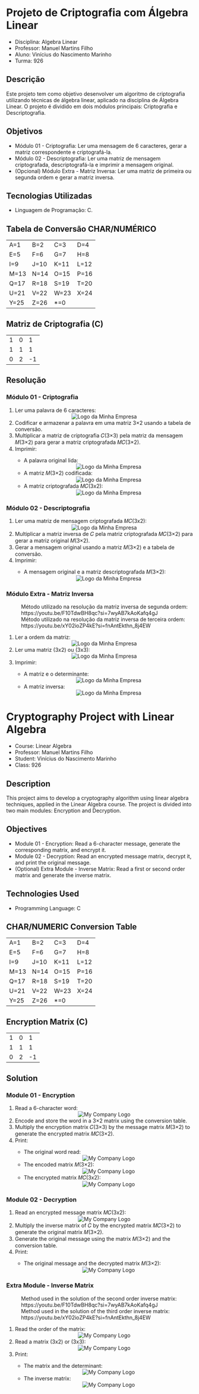 <h1>Projeto de Criptografia com Álgebra Linear</h1>

<ul>
  <li>Disciplina: Algebra Linear</li>
  <li>Professor: Manuel Martins Filho</li>
  <li>Aluno: Vinícius do Nascimento Marinho</li>
  <li>Turma: 926</li>
</ul>

<h2>Descrição</h2>
Este projeto tem como objetivo desenvolver um algoritmo de criptografia utilizando técnicas de álgebra linear, aplicado na disciplina de Álgebra Linear. O projeto é dividido em dois módulos principais: Criptografia e Descriptografia.</n>

<h2>Objetivos</h2>

<ul>
  <li>Módulo 01 - Criptografia: Ler uma mensagem de 6 caracteres, gerar a matriz correspondente e criptografá-la.</li>
  <li>Módulo 02 - Descriptografia: Ler uma matriz de mensagem criptografada, descriptografá-la e imprimir a mensagem original.</li>
  <li>(Opcional) Módulo Extra - Matriz Inversa: Ler uma matriz de primeira ou segunda ordem e gerar a matriz inversa.</li>
</ul>

<h2>Tecnologias Utilizadas</h2>

<ul>
  <li>Linguagem de Programação: C.
</ul>

<h2>Tabela de Conversão CHAR/NUMÉRICO</h2>
<table>
  <tr>
    <td>A=1</td>
    <td>B=2</td>
    <td>C=3</td>
    <td>D=4</td> 
  </tr>
  <tr>
    <td>E=5</td>
    <td>F=6</td>
    <td>G=7</td>
    <td>H=8</td>
  </tr>
  <tr>
    <td>I=9</td>
    <td>J=10</td>
    <td>K=11</td>
    <td>L=12</td> 
  </tr>
  <tr>
    <td>M=13</td>
    <td>N=14</td>
    <td>O=15</td>
    <td>P=16</td> 
  </tr>

  <tr>
    <td>Q=17</td>
    <td>R=18</td>
    <td>S=19</td>
    <td>T=20</td> 
  </tr>
  <tr>
    <td>U=21</td>
    <td>V=22</td>
    <td>W=23</td>
    <td>X=24</td> 
  </tr>
  <tr>
    <td>Y=25</td>
    <td>Z=26</td>
    <td>*=0</td>
  </tr>
</table>

<h2>Matriz de Criptografia (C)</h2>
<table>
  <tr>
    <td>1</td>
    <td>0</td>
    <td>1</td>
  </tr>
  <tr>
    <td>1</td>
    <td>1</td>
    <td>1</td>
  </tr>
  <tr>
    <td>0</td>
    <td>2</td>
    <td>-1</td>
  </tr>
</table>

<h2>Resolução</h2>
<h3>Módulo 01 - Criptografia</h3>
<ol>
  <li>Ler uma palavra de 6 caracteres:</li>
  <div align="center">
    <img src="https://github.com/VNM28/APS-Algebra-Linear/assets/55760279/b74cca49-8239-4f7e-b30f-2c96f1e0fa66" alt="Logo da Minha Empresa">
  </div>
  <li>Codificar e armazenar a palavra em uma matriz 3×2 usando a tabela de conversão.</li>
  <li>Multiplicar a matriz de criptografia 𝐶(3×3) pela matriz da mensagem 𝑀(3×2) para gerar a matriz criptografada 𝑀𝐶(3×2).</li>
  <li>Imprimir:</li>
  <ul>
    <li>A palavra original lida:</li>
     <div align="center">
        <img src="https://github.com/VNM28/APS-Algebra-Linear/assets/55760279/1dff97b1-52db-41a0-bc28-cc118da9429e" alt="Logo da Minha Empresa">
      </div>
    <li>A matriz 𝑀(3×2) codificada:</li>
    <div align="center">
        <img src="https://github.com/VNM28/APS-Algebra-Linear/assets/55760279/d6990d47-13bb-472b-abe6-096911a3315e" alt="Logo da Minha Empresa">
    </div>
    <li>A matriz criptografada 𝑀𝐶(3x2):</li>
    <div align="center">
      <img src="https://github.com/VNM28/APS-Algebra-Linear/assets/55760279/eaeafe45-9995-4415-b011-98f5f74f3896" alt="Logo da Minha Empresa">
    </div>
  </ul>
</ol>

<h3>Módulo 02 - Descriptografia</h3>
<ol>
  <li>Ler uma matriz de mensagem criptografada 𝑀𝐶(3x2):</li>
  <div align="center">
    <img src="https://github.com/VNM28/APS-Algebra-Linear/assets/55760279/40a74234-c799-4499-83d3-ebcc964760be" alt="Logo da Minha Empresa">
  </div>
  <li>Multiplicar a matriz inversa de 𝐶 pela matriz criptografada 𝑀𝐶(3×2) para gerar a matriz original 𝑀(3×2).</li>
  <li>Gerar a mensagem original usando a matriz 𝑀(3×2) e a tabela de conversão.</li>
  <li>Imprimir:</li>
  <ul>
    <li>A mensagem original e a matriz descriptografada 𝑀(3×2):</li>
    <div align="center">
      <img src="https://github.com/VNM28/APS-Algebra-Linear/assets/55760279/d0c3708a-4523-4aed-ae32-e42eb5317763" alt="Logo da Minha Empresa">
    </div>
  </ul>
</ol>

<h3>Módulo Extra - Matriz Inversa</h3>
<dl>
  <dt>
    <dd>Método utilizado na resolução da matriz inversa de segunda ordem:   https://youtu.be/F10TdwBH8qc?si=7wyAB7kAoKafq4gJ</dd>
    <dd>Método utilizado na resolução da matriz inversa de terceira ordem:  https://youtu.be/xY02ioZP4kE?si=fnAntEkthn_8j4EW</dd>
  </dt>
  <ol>
    <li> Ler a ordem da matriz:</li>
    <div align="center">
      <img src="https://github.com/VNM28/APS-Algebra-Linear/assets/55760279/6a7d5bf4-01e7-400e-8910-f04ffe8b2afc" alt="Logo da Minha Empresa">
    </div>
    <li>Ler uma matriz (3x2) ou (3x3):</li>
    <div align="center">
      <img src="https://github.com/VNM28/APS-Algebra-Linear/assets/55760279/b7baeb49-88e8-4b15-8463-39c5bf13a8cd" alt="Logo da Minha Empresa">
    </div>
    <li>Imprimir:</li>
      <ul>
        <li>A matriz e o determinante:</li>
        <div align="center">
          <img src="https://github.com/VNM28/APS-Algebra-Linear/assets/55760279/6432d434-2a2b-4bde-b56b-338f442b57d5" alt="Logo da Minha Empresa">
        </div>
        <li>A matriz inversa:</li>
        <div align="center">
          <img src="https://github.com/VNM28/APS-Algebra-Linear/assets/55760279/5b9ace85-39e3-4f87-a019-00e563956c3f" alt="Logo da Minha Empresa">
        </div>
      </ul>
  </ol>
  
</dl>

<h1>Cryptography Project with Linear Algebra</h1>

<ul>
  <li>Course: Linear Algebra</li>
  <li>Professor: Manuel Martins Filho</li>
  <li>Student: Vinícius do Nascimento Marinho</li>
  <li>Class: 926</li>
</ul>

<h2>Description</h2>
This project aims to develop a cryptography algorithm using linear algebra techniques, applied in the Linear Algebra course. The project is divided into two main modules: Encryption and Decryption.

<h2>Objectives</h2>

<ul>
  <li>Module 01 - Encryption: Read a 6-character message, generate the corresponding matrix, and encrypt it.</li>
  <li>Module 02 - Decryption: Read an encrypted message matrix, decrypt it, and print the original message.</li>
  <li>(Optional) Extra Module - Inverse Matrix: Read a first or second order matrix and generate the inverse matrix.</li>
</ul>

<h2>Technologies Used</h2>

<ul>
  <li>Programming Language: C</li>
</ul>

<h2>CHAR/NUMERIC Conversion Table</h2>
<table>
  <tr>
    <td>A=1</td>
    <td>B=2</td>
    <td>C=3</td>
    <td>D=4</td> 
  </tr>
  <tr>
    <td>E=5</td>
    <td>F=6</td>
    <td>G=7</td>
    <td>H=8</td>
  </tr>
  <tr>
    <td>I=9</td>
    <td>J=10</td>
    <td>K=11</td>
    <td>L=12</td> 
  </tr>
  <tr>
    <td>M=13</td>
    <td>N=14</td>
    <td>O=15</td>
    <td>P=16</td> 
  </tr>
  <tr>
    <td>Q=17</td>
    <td>R=18</td>
    <td>S=19</td>
    <td>T=20</td> 
  </tr>
  <tr>
    <td>U=21</td>
    <td>V=22</td>
    <td>W=23</td>
    <td>X=24</td> 
  </tr>
  <tr>
    <td>Y=25</td>
    <td>Z=26</td>
    <td>*=0</td>
  </tr>
</table>

<h2>Encryption Matrix (C)</h2>
<table>
  <tr>
    <td>1</td>
    <td>0</td>
    <td>1</td>
  </tr>
  <tr>
    <td>1</td>
    <td>1</td>
    <td>1</td>
  </tr>
  <tr>
    <td>0</td>
    <td>2</td>
    <td>-1</td>
  </tr>
</table>

<h2>Solution</h2>
<h3>Module 01 - Encryption</h3>
<ol>
  <li>Read a 6-character word:</li>
  <div align="center">
    <img src="https://github.com/VNM28/APS-Algebra-Linear/assets/55760279/b74cca49-8239-4f7e-b30f-2c96f1e0fa66" alt="My Company Logo">
  </div>
  <li>Encode and store the word in a 3×2 matrix using the conversion table.</li>
  <li>Multiply the encryption matrix 𝐶(3×3) by the message matrix 𝑀(3×2) to generate the encrypted matrix 𝑀𝐶(3×2).</li>
  <li>Print:</li>
  <ul>
    <li>The original word read:</li>
     <div align="center">
        <img src="https://github.com/VNM28/APS-Algebra-Linear/assets/55760279/1dff97b1-52db-41a0-bc28-cc118da9429e" alt="My Company Logo">
      </div>
    <li>The encoded matrix 𝑀(3×2):</li>
    <div align="center">
        <img src="https://github.com/VNM28/APS-Algebra-Linear/assets/55760279/d6990d47-13bb-472b-abe6-096911a3315e" alt="My Company Logo">
    </div>
    <li>The encrypted matrix 𝑀𝐶(3x2):</li>
    <div align="center">
      <img src="https://github.com/VNM28/APS-Algebra-Linear/assets/55760279/eaeafe45-9995-4415-b011-98f5f74f3896" alt="My Company Logo">
    </div>
  </ul>
</ol>

<h3>Module 02 - Decryption</h3>
<ol>
  <li>Read an encrypted message matrix 𝑀𝐶(3x2):</li>
  <div align="center">
    <img src="https://github.com/VNM28/APS-Algebra-Linear/assets/55760279/40a74234-c799-4499-83d3-ebcc964760be" alt="My Company Logo">
  </div>
  <li>Multiply the inverse matrix of 𝐶 by the encrypted matrix 𝑀𝐶(3×2) to generate the original matrix 𝑀(3×2).</li>
  <li>Generate the original message using the matrix 𝑀(3×2) and the conversion table.</li>
  <li>Print:</li>
  <ul>
    <li>The original message and the decrypted matrix 𝑀(3×2):</li>
    <div align="center">
      <img src="https://github.com/VNM28/APS-Algebra-Linear/assets/55760279/d0c3708a-4523-4aed-ae32-e42eb5317763" alt="My Company Logo">
    </div>
  </ul>
</ol>

<h3>Extra Module - Inverse Matrix</h3>
<dl>
  <dt>
    <dd>Method used in the solution of the second order inverse matrix: https://youtu.be/F10TdwBH8qc?si=7wyAB7kAoKafq4gJ</dd>
    <dd>Method used in the solution of the third order inverse matrix: https://youtu.be/xY02ioZP4kE?si=fnAntEkthn_8j4EW</dd>
  </dt>
  <ol>
    <li>Read the order of the matrix:</li>
    <div align="center">
      <img src="https://github.com/VNM28/APS-Algebra-Linear/assets/55760279/6a7d5bf4-01e7-400e-8910-f04ffe8b2afc" alt="My Company Logo">
    </div>
    <li>Read a matrix (3x2) or (3x3):</li>
    <div align="center">
      <img src="https://github.com/VNM28/APS-Algebra-Linear/assets/55760279/b7baeb49-88e8-4b15-8463-39c5bf13a8cd" alt="My Company Logo">
    </div>
    <li>Print:</li>
      <ul>
        <li>The matrix and the determinant:</li>
        <div align="center">
          <img src="https://github.com/VNM28/APS-Algebra-Linear/assets/55760279/6432d434-2a2b-4bde-b56b-338f442b57d5" alt="My Company Logo">
        </div>
        <li>The inverse matrix:</li>
        <div align="center">
          <img src="https://github.com/VNM28/APS-Algebra-Linear/assets/55760279/5b9ace85-39e3-4f87-a019-00e563956c3f" alt="My Company Logo">
        </div>
      </ul>
  </ol>
</dl>


